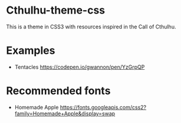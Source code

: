# Cthulhu-theme-css
This is a theme in CSS3 with resources inspired in the Call of Cthulhu.

# Examples

* Tentacles https://codepen.io/gwannon/pen/YzGrpQP

# Recommended fonts
* Homemade Apple https://fonts.googleapis.com/css2?family=Homemade+Apple&display=swap